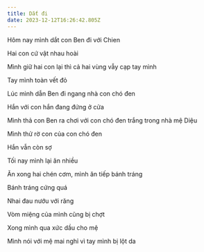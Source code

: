 ```yaml
---
title: Dắt đi
date: 2023-12-12T16:26:42.805Z
---
```


Hôm nay mình dắt con Ben đi với Chien

Hai con cứ vật nhau hoài

Mình giữ hai con lại thì cả hai vùng vẫy cạp tay mình

Tay mình toàn vết đỏ

Lúc mình dẫn Ben đi ngang nhà con chó đen

Hắn với con hắn đang đứng ở cửa

Mình thả con Ben ra chơi với con chó đen trắng trong nhà mệ Diệu

Mình thử rờ con của con chó đen

Hắn vẫn còn sợ

Tối nay mình lại ăn nhiều

Ăn xong hai chén cơm, mình ăn tiếp bánh tráng

Bánh tráng cứng quá

Nhai đau nướu với răng

Vòm miệng của mình cũng bị chợt

Xong mình qua xức dầu cho mệ

Mình nói với mệ mai nghỉ vì tay mình bị lột da
